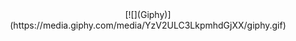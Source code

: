 <div id="header" align="center">
    [![](Giphy)](https://media.giphy.com/media/YzV2ULC3LkpmhdGjXX/giphy.gif)
</div>
